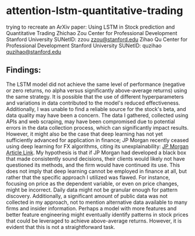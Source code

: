 # attention-lstm-quantitative-trading

trying to recreate an ArXiv paper: 
Using LSTM in Stock prediction and Quantitative
Trading
Zhichao Zou
Center for Professional Development
Stanford University
SUNetID: zzou
zzou@stanford.edu
Zihao Qu
Center for Professional Development
Stanford University
SUNetID: quzihao
quzihao@stanford.edu

## Findings:
The LSTM model did not achieve the same level of performance (negative or zero returns, no alpha versus significantly above-average returns) using the same strategy. It is possible that the use of different hyperparameters and variations in data contributed to the model's reduced effectiveness. Additionally, I was unable to find a reliable source for the stock's beta, and data quality may have been a concern. The data I gathered, collected using APIs and web scraping, may have been compromised due to potential errors in the data collection process, which can significantly impact results. However, it might also be the case that deep learning has not yet sufficiently advanced for application in finance; JP Morgan recently ceased using deep learning for FX algorithms, citing its unexplainability: [JP Morgan Article Link](https://www.risk.net/derivatives/7958022/jp-morgan-pulls-plug-on-deep-learning-model-for-fx-algos). My hypothesis is that if JP Morgan had developed a black box that made consistently sound decisions, their clients would likely not have questioned its methods, and the firm would have continued its use. This does not imply that deep learning cannot be employed in finance at all, but rather that the specific approach I utilized was flawed. For instance, focusing on price as the dependent variable, or even on price changes, might be incorrect. Daily data might not be granular enough for pattern discovery. Additionally, a significant amount of public data was not collected in my approach, not to mention alternative data available to many firms and insider information. Perhaps a model with more features and better feature engineering might eventually identify patterns in stock prices that could be leveraged to achieve above-average returns. However, it is evident that this is not a straightforward task.
